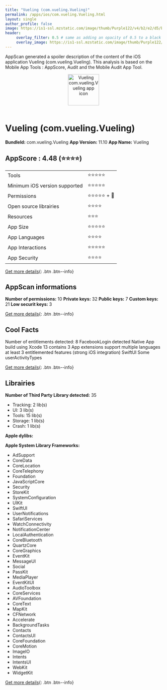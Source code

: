 ```yaml
---
title: "Vueling (com.vueling.Vueling)"
permalink: /apps/ios/com.vueling.Vueling.html
layout: single
author_profile: false
image: https://is1-ssl.mzstatic.com/image/thumb/Purple122/v4/b2/e2/d5/b2e2d56f-f3ad-f811-2f87-a690f1d90f19/AppIcon-0-1x_U007emarketing-0-5-0-85-220.png/512x512bb.jpg
header: 
     overlay_filter: 0.5 # same as adding an opacity of 0.5 to a black background
     overlay_image: https://is1-ssl.mzstatic.com/image/thumb/Purple122/v4/b2/e2/d5/b2e2d56f-f3ad-f811-2f87-a690f1d90f19/AppIcon-0-1x_U007emarketing-0-5-0-85-220.png/512x512bb.jpg
---
```

AppScan generated a spoiler description of the content of the iOS application Vueling (com.vueling.Vueling). This analysis is based on the Mobile App Tools : AppScore, Audit and the Mobile Audit App Tool.

  
  
<div style="text-align: center;"><img src="https://is1-ssl.mzstatic.com/image/thumb/Purple122/v4/b2/e2/d5/b2e2d56f-f3ad-f811-2f87-a690f1d90f19/AppIcon-0-1x_U007emarketing-0-5-0-85-220.png/512x512bb.jpg" width="100" height="100" alt="Vueling com.vueling.Vueling app icon"></div></br>
  
# Vueling (com.vueling.Vueling)

**BundleId:** com.vueling.Vueling
**App Version:** 11.10
**App Name:** Vueling


## AppScore : 4.48 (⭐️⭐️⭐️⭐️) 

<table>
<tr><td> Tools </td><td> ⭐️⭐️⭐️⭐️⭐️ </td></tr>
<tr><td> Minimum iOS version supported </td><td> ⭐️⭐️⭐️⭐️⭐️ </td></tr>
<tr><td> Permissions </td><td> ⭐️⭐️⭐️⭐️⭐️ + 🌟 </td></tr>
<tr><td> Open source librairies </td><td> ⭐️⭐️⭐️⭐️ </td></tr>
<tr><td> Resources </td><td> ⭐️⭐️⭐️ </td></tr>
<tr><td> App Size </td><td> ⭐️⭐️⭐️⭐️⭐️ </td></tr>
<tr><td> App Languages </td><td> ⭐️⭐️⭐️⭐️ </td></tr>
<tr><td> App Interactions </td><td> ⭐️⭐️⭐️⭐️⭐️ </td></tr>
<tr><td> App Security </td><td> ⭐️⭐️⭐️⭐️ </td></tr>
</table>

[Get more details](/pricing.html){: .btn .btn--info}  
  
## AppScan informations 

**Number of permissions:** 10
**Private keys:** 32
**Public keys:** 7
**Custom keys:** 21
**Low securit keys:** 3
  
[Get more details](/pricing.html){: .btn .btn--info}

## Cool Facts

Number of entitlements detected: 8
FacebookLogin detected
Native App
build using Xcode 13
contains 3 App extensions
support multiple languages
at least 3 entitlemented features (strong iOS integration)
SwiftUI
Some userActivityTypes
  
[Get more details](/pricing.html){: .btn .btn--info}

## Librairies 
**Number of Third Party Library detected:** 35
- Tracking: 2 lib(s)
- UI: 3 lib(s)
- Tools: 15 lib(s)
- Storage: 1 lib(s)
- Crash: 1 lib(s)

**Apple dylibs:**


**Apple System Library Frameworks:**
- AdSupport
- CoreData
- CoreLocation
- CoreTelephony
- Foundation
- JavaScriptCore
- Security
- StoreKit
- SystemConfiguration
- UIKit
- SwiftUI
- UserNotifications
- SafariServices
- WatchConnectivity
- NotificationCenter
- LocalAuthentication
- CoreBluetooth
- QuartzCore
- CoreGraphics
- EventKit
- MessageUI
- Social
- PassKit
- MediaPlayer
- EventKitUI
- AudioToolbox
- CoreServices
- AVFoundation
- CoreText
- MapKit
- CFNetwork
- Accelerate
- BackgroundTasks
- Contacts
- ContactsUI
- CoreFoundation
- CoreMotion
- ImageIO
- Intents
- IntentsUI
- WebKit
- WidgetKit


  
[Get more details](/pricing.html){: .btn .btn--info}

